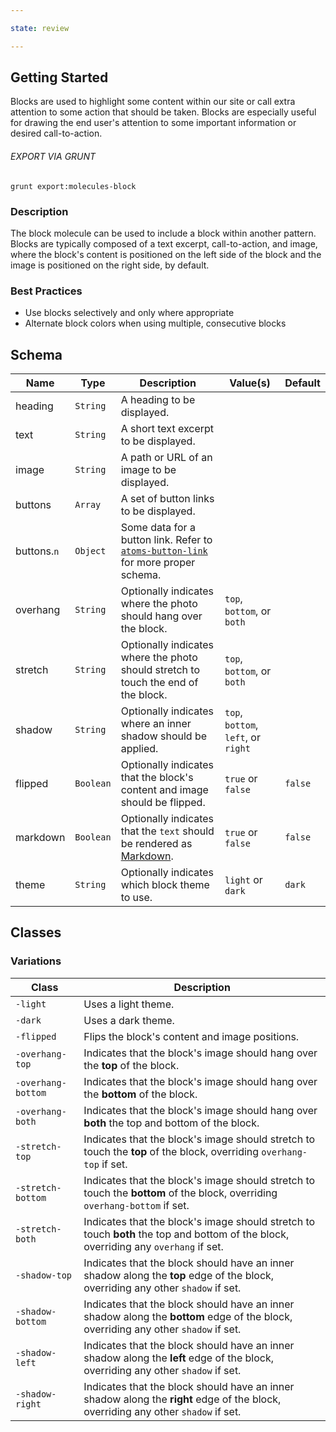 ```yaml
---

state: review

---
```


## Getting Started

Blocks are used to highlight some content within our site or call extra attention to some action that should be taken. Blocks are especially useful for drawing the end user's attention to some important information or desired call-to-action.

###### EXPORT VIA GRUNT

```
grunt export:molecules-block
```


### Description

The block molecule can be used to include a block within another pattern. Blocks are typically composed of a text excerpt, call-to-action, and image, where the block's content is positioned on the left side of the block and the image is positioned on the right side, by default.


### Best Practices

- Use blocks selectively and only where appropriate
- Alternate block colors when using multiple, consecutive blocks


## Schema

| Name        | Type      | Description                                                                                              | Value(s)  | Default   |
|-------------|-----------|----------------------------------------------------------------------------------------------------------|-----------|-----------|
| heading     | `String`  | A heading to be displayed.                                                                               |           |           |
| text        | `String`  | A short text excerpt to be displayed.                                                                    |           |           |
| image       | `String`  | A path or URL of an image to be displayed.                                                               |           |           |
| buttons     | `Array`   | A set of button links to be displayed.                                                                   |           |           |
| buttons.`n` | `Object`  | Some data for a button link. Refer to [`atoms-button-link`][atoms-button-link] for more proper schema.   |           |           |
| overhang    | `String`  | Optionally indicates where the photo should hang over the block.                        | `top`, `bottom`, or `both` |           |
| stretch     | `String`  | Optionally indicates where the photo should stretch to touch the end of the block.      | `top`, `bottom`, or `both` |           |
| shadow      | `String`  | Optionally indicates where an inner shadow should be applied.                  | `top`, `bottom`, `left`, or `right` |           |
| flipped     | `Boolean` | Optionally indicates that the block's content and image should be flipped.                         | `true` or `false` | `false` |
| markdown    | `Boolean` | Optionally indicates that the `text` should be rendered as [Markdown][Markdown].                   | `true` or `false` | `false` |
| theme       | `String`  | Optionally indicates which block theme to use.                                                     | `light` or `dark` | `dark`  |


## Classes

### Variations

| Class               | Description                                                                                                                           |
|---------------------|---------------------------------------------------------------------------------------------------------------------------------------|
| `-light`            | Uses a light theme.                                                                                                                   |
| `-dark`             | Uses a dark theme.                                                                                                                    |
| `-flipped`          | Flips the block's content and image positions.                                                                                        |
| `-overhang-top`     | Indicates that the block's image should hang over the **top** of the block.                                                           |
| `-overhang-bottom`  | Indicates that the block's image should hang over the **bottom** of the block.                                                        |
| `-overhang-both`    | Indicates that the block's image should hang over **both** the top and bottom of the block.                                           |
| `-stretch-top`      | Indicates that the block's image should stretch to touch the **top** of the block, overriding `overhang-top` if set.                  |
| `-stretch-bottom`   | Indicates that the block's image should stretch to touch the **bottom** of the block, overriding `overhang-bottom` if set.            |
| `-stretch-both`     | Indicates that the block's image should stretch to touch **both** the top and bottom of the block, overriding any `overhang` if set.  |
| `-shadow-top`       | Indicates that the block should have an inner shadow along the **top** edge of the block, overriding any other `shadow` if set.       |
| `-shadow-bottom`    | Indicates that the block should have an inner shadow along the **bottom** edge of the block, overriding any other `shadow` if set.    |
| `-shadow-left`      | Indicates that the block should have an inner shadow along the **left** edge of the block, overriding any other `shadow` if set.      |
| `-shadow-right`     | Indicates that the block should have an inner shadow along the **right** edge of the block, overriding any other `shadow` if set.     |


[Markdown]: https://daringfireball.net/projects/markdown/
[atoms-button-link]: /patterns/20-atoms-buttons-01-button-link/20-atoms-buttons-01-button-link.html
